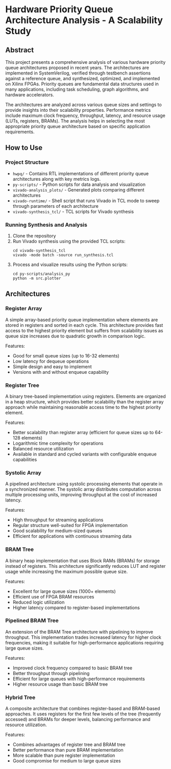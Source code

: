 # Hardware Priority Queue Architecture Analysis - A Scalability Study

## Abstract

This project presents a comprehensive analysis of various hardware priority queue architectures proposed in recent years. The architectures are implemented in SystemVerilog, verified through testbench assertions against a reference queue, and synthesized, optimized, and implemented on Xilinx FPGAs. Priority queues are fundamental data structures used in many applications, including task scheduling, graph algorithms, and hardware accelerators. 

The architectures are analyzed across various queue sizes and settings to provide insights into their scalability properties. Performance metrics include maximum clock frequency, throughput, latency, and resource usage (LUTs, registers, BRAMs). The analysis helps in selecting the most appropriate priority queue architecture based on specific application requirements. 

## How to Use

### Project Structure
- `hwpq/` - Contains RTL implementations of different priority queue architectures along with key metrics logs. 
- `py-scripts/` - Python scripts for data analysis and visualization
- `vivado-analysis_plots/` - Generated plots comparing different architectures
- `vivado-runtime/` - Shell script that runs Vivado in TCL mode to sweep through parameters of each architecture
- `vivado-synthesis_tcl/` - TCL scripts for Vivado synthesis

### Running Synthesis and Analysis
1. Clone the repository
2. Run Vivado synthesis using the provided TCL scripts:
   ```
   cd vivado-synthesis_tcl
   vivado -mode batch -source run_synthesis.tcl
   ```
3. Process and visualize results using the Python scripts:
   ```
   cd py-scripts/analysis_py
   python -m src.plotter
   ```

## Architectures 

### Register Array
A simple array-based priority queue implementation where elements are stored in registers and sorted in each cycle. This architecture provides fast access to the highest priority element but suffers from scalability issues as queue size increases due to quadratic growth in comparison logic.

Features:
- Good for small queue sizes (up to 16-32 elements)
- Low latency for dequeue operations
- Simple design and easy to implement
- Versions with and without enqueue capability

### Register Tree
A binary tree-based implementation using registers. Elements are organized in a heap structure, which provides better scalability than the register array approach while maintaining reasonable access time to the highest priority element.

Features:
- Better scalability than register array (efficient for queue sizes up to 64-128 elements)
- Logarithmic time complexity for operations
- Balanced resource utilization
- Available in standard and cycled variants with configurable enqueue capabilities

### Systolic Array
A pipelined architecture using systolic processing elements that operate in a synchronized manner. The systolic array distributes computation across multiple processing units, improving throughput at the cost of increased latency.

Features:
- High throughput for streaming applications
- Regular structure well-suited for FPGA implementation
- Good scalability for medium-sized queues
- Efficient for applications with continuous streaming data

### BRAM Tree
A binary heap implementation that uses Block RAMs (BRAMs) for storage instead of registers. This architecture significantly reduces LUT and register usage while increasing the maximum possible queue size.

Features:
- Excellent for large queue sizes (1000+ elements)
- Efficient use of FPGA BRAM resources
- Reduced logic utilization
- Higher latency compared to register-based implementations

### Pipelined BRAM Tree
An extension of the BRAM Tree architecture with pipelining to improve throughput. This implementation trades increased latency for higher clock frequencies, making it suitable for high-performance applications requiring large queue sizes.

Features:
- Improved clock frequency compared to basic BRAM tree
- Better throughput through pipelining
- Efficient for large queues with high-performance requirements
- Higher resource usage than basic BRAM tree

### Hybrid Tree
A composite architecture that combines register-based and BRAM-based approaches. It uses registers for the first few levels of the tree (frequently accessed) and BRAMs for deeper levels, balancing performance and resource utilization.

Features:
- Combines advantages of register tree and BRAM tree
- Better performance than pure BRAM implementation
- More scalable than pure register implementation
- Good compromise for medium to large queue sizes
